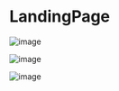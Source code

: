 # LandingPage

![image](https://github.com/Wellington-lopes/LandingPage/assets/67521652/3250551d-8e0f-4a91-93ba-131227497306)

![image](https://github.com/Wellington-lopes/LandingPage/assets/67521652/6f468211-031a-45c5-8bd1-d58140348109)

![image](https://github.com/Wellington-lopes/LandingPage/assets/67521652/45fac778-9068-4ebe-b189-bebf44eb149c)

